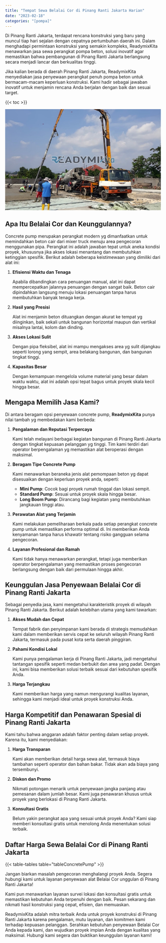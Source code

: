 ```yaml
---
title: "Tempat Sewa Belalai Cor di Pinang Ranti Jakarta Harian"
date: "2023-02-18"
categories: "[pompa]"
---
```


Di Pinang Ranti Jakarta, terdapat rencana konstruksi yang baru yang muncul tiap hari sejalan dengan cepatnya pertumbuhan daerah ini. Dalam menghadapi permintaan konstruksi yang semakin kompleks, ReadymixKita menawarkan jasa sewa perangkat pompa beton, solusi inovatif agar memastikan bahwa pembangunan di Pinang Ranti Jakarta berlangsung secara menjadi lancar dan berkualitas tinggi.

Jika kalian berada di daerah Pinang Ranti Jakarta, ReadymixKita menyediakan jasa penyewaan perangkat penuh pompa beton untuk bermacam-macam keperluan konstruksi. Kami hadir sebagai jawaban inovatif untuk menjamin rencana Anda berjalan dengan baik dan sesuai target.

{{< toc >}}

![Tempat Sewa Belalai Cor di Pinang Ranti Jakarta Harian](/images/pompa/sewa-pompa-10.jpg)

## Apa Itu Belalai Cor dan Keunggulannya?

Concrete pump merupakan perangkat modern yg dimanfaatkan untuk memindahkan beton cair dari mixer truck menuju area pengecoran menggunakan pipa. Perangkat ini adalah jawaban tepat untuk aneka kondisi proyek, khususnya jika akses lokasi menantang dan membutuhkan ketinggian spesifik. Berikut adalah beberapa keistimewaan yang dimiliki dari alat ini:

1. **Efisiensi Waktu dan Tenaga**

   Apabila dibandingkan cara penuangan manual, alat ini dapat mempercepatkan jalannya penuangan dengan sangat baik. Beton cair dipindahkan langsung menuju lokasi penuangan tanpa harus membutuhkan banyak tenaga kerja.

2. **Hasil yang Presisi**

   Alat ini menjamin beton dituangkan dengan akurat ke tempat yg diinginkan, baik sekali untuk bangunan horizontal maupun dan vertikal misalnya lantai, kolom dan dinding.

3. **Akses Lokasi Sulit**

   Dengan pipa fleksibel, alat ini mampu mengakses area yg sulit dijangkau seperti lorong yang sempit, area belakang bangunan, dan bangunan tingkat tinggi.

4. **Kapasitas Besar**

   Dengan kemampuan mengelola volume material yang besar dalam waktu waktu, alat ini adalah opsi tepat bagus untuk proyek skala kecil hingga besar.

## Mengapa Memilih Jasa Kami?

Di antara beragam opsi penyewaan concrete pump, **ReadymixKita** punya nilai tambah yg membedakan kami berbeda:

1. **Pengalaman dan Reputasi Terpercaya**

   Kami telah melayani berbagai kegiatan bangunan di Pinang Ranti Jakarta dengan tingkat kepuasan pelanggan yg tinggi. Tim kami terdiri dari operator berpengalaman yg memastikan alat beroperasi dengan maksimal.

2. **Beragam Tipe Concrete Pump**

   Kami menawarkan beraneka jenis alat pemompaan beton yg dapat disesuaikan dengan keperluan proyek anda, seperti:
   - **Mini Pump**: Cocok bagi proyek rumah tinggal dan lokasi sempit.
   - **Standard Pump**: Sesuai untuk proyek skala hingga besar.
   - **Long Boom Pump**: Dirancang bagi kegiatan yang membutuhkan jangkauan tinggi atau.

3. **Perawatan Alat yang Terjamin**

   Kami melakukan pemeliharaan berkala pada setiap perangkat concrete pump untuk memastikan performa optimal di. Ini memberikan Anda kenyamanan tanpa harus khawatir tentang risiko gangguan selama pengecoran.

4. **Layanan Profesional dan Ramah**

   Kami tidak hanya menawarkan perangkat, tetapi juga memberikan operator berpengalaman yang memastikan proses pengecoran berlangsung dengan baik dari permulaan hingga akhir.

## Keunggulan Jasa Penyewaan Belalai Cor di Pinang Ranti Jakarta

Sebagai penyedia jasa, kami mengetahui karakteristik proyek di wilayah Pinang Ranti Jakarta. Berikut adalah kelebihan utama yang kami tawarkan:

1. **Akses Mudah dan Cepat**

   Tempat fabrik dan penyimpanan kami berada di strategis memudahkan kami dalam memberikan servis cepat ke seluruh wilayah Pinang Ranti Jakarta, termasuk pada pusat kota serta daerah pinggiran.

2. **Pahami Kondisi Lokal**

   Kami punya pengalaman kerja di Pinang Ranti Jakarta, jadi mengetahui tantangan spesifik seperti medan berbukit dan area yang padat. Dengan ini, kami bisa memberikan solusi terbaik sesuai dari kebutuhan spesifik Anda.

3. **Harga Terjangkau**

   Kami memberikan harga yang namun mengurangi kualitas layanan, sehingga kami menjadi ideal untuk proyek konstruksi Anda.

## Harga Kompetitif dan Penawaran Spesial di Pinang Ranti Jakarta

Kami tahu bahwa anggaran adalah faktor penting dalam setiap proyek. Karena itu, kami menyediakan:

1. **Harga Transparan**

   Kami akan memberikan detail harga sewa alat, termasuk biaya tambahan seperti operator dan bahan bakar. Tidak akan ada biaya yang tersembunyi.

2. **Diskon dan Promo**

   Nikmati potongan menarik untuk penyewaan jangka panjang atau pemesanan dalam jumlah besar. Kami juga penawaran khusus untuk proyek yang berlokasi di Pinang Ranti Jakarta.

3. **Konsultasi Gratis**

   Belum yakin perangkat apa yang sesuai untuk proyek Anda? Kami siap memberi konsultasi gratis untuk menolong Anda menentukan solusi terbaik.

## Daftar Harga Sewa Belalai Cor di Pinang Ranti Jakarta

{{< table-tables table="tableConcretePump" >}}

Jangan biarkan masalah pengecoran menghalangi proyek Anda. Segera hubungi kami untuk layanan penyewaan alat Belalai Cor unggulan di Pinang Ranti Jakarta!

Kami pun menawarkan layanan survei lokasi dan konsultasi gratis untuk memastikan kebutuhan Anda terpenuhi dengan baik. Pesan sekarang dan nikmati hasil konstruksi yang cepat, efisien, dan memuaskan.

ReadymixKita adalah mitra terbaik Anda untuk proyek konstruksi di Pinang Ranti Jakarta karena pengalaman, mutu layanan, dan komitmen kami terhadap kepuasan pelanggan. Serahkan kebutuhan penyewaan Belalai Cor Anda kepada kami, dan wujudkan proyek impian Anda dengan kualitas yang maksimal. Hubungi kami segera dan buktikan keunggulan layanan kami!